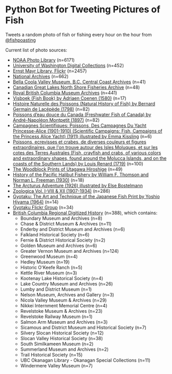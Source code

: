 # Python Bot for Tweeting Pictures of Fish

Tweets a random photo of fish or fishing every hour on the hour from [@fishpoasting](https://twitter.com/fishpoasting)

Current list of photo sources:
- [NOAA Photo Library](https://photolib.noaa.gov/Collections) (n=6171)
- [University of Washington Digital Collections](https://digitalcollections.lib.washington.edu) (n=452)
- [Ernst Mayr Library, Flickr](https://www.flickr.com/search/?text=%20Ernst%20Mayr%20Library%20ichthyology) (n=2457)
- [National Archives](https://www.archives.gov/) (n=662)
- [Bella Coola Valley Museum, B.C. Central Coast Archives](https://northshorefisheries.net/) (n=41)
- [Canadian Great Lakes North Shore Fisheries Archive](https://www.bellacoolamuseum.ca/) (n=48)
- [Royal British Columbia Museum Archives](https://search-bcarchives.royalbcmuseum.bc.ca/) (n=441)
- [Visboek (Fish Book) by Adriaen Coenen (1580)](https://www.loc.gov/item/2021668059) (n=17)
- [Histoire Naturelle des Poissons (Natural History of Fish) by Bernard Germain de Lacépède (1798)](https://www.biodiversitylibrary.org/bibliography/11645) (n=82)
- [Poissons d’eau douce du Canada (Freshwater Fish of Canada) by André-Napoléon Montpetit (1897)](https://www.biodiversitylibrary.org/item/45738) (n=82)
- [Campagnes Scientifiques: Poissons, Des Campagnes Du Yacht Princesse-Alice (1901-1910) (Scientific Campaigns: Fish, Campaigns of the Princess Alice Yacht) (1911) illustrated by Emma Kissling](https://www.biodiversitylibrary.org/page/37824921) (n=6)
- [Poissons, ecrevisses et crabes, de diverses couleurs et figures extraordinaires, que l'on trouve autour des Isles Moluques, et sur les cotes des Terres Australes (Fish, crayfish and crabs, of various colors and extraordinary shapes, found around the Molucca Islands, and on the coasts of the Southern Lands) by Louis Renard (1719)](http://www.biodiversitylibrary.org/item/200575) (n=100)
- [The Woodblock Prints of Utagawa Hiroshige](https://www.hiroshige.org.uk/Nature_Prints/Nature_Fish.htm) (n=49)
- [History of the Pacific Halibut Fishery by William F. Thomson and Norman L. Freeman (1930)](https://iphc.int/uploads/pdf/sr/IPHC-1930-SR005.pdf) (n=18)
- [The Arcturus Adventure (1926) illustrated by Else Bostelmann](https://www.biodiversitylibrary.org/item/26644)
- [Zoologica Vol. I-VIII & XII (1907-1934)](https://www.biodiversitylibrary.org/item/208062) (n=286)
- [Gyotaku: The Art and Technique of the Japanese Fish Print by Yoshio Hiyama (1964)](https://archive.org/embed/gyotakuarttech00hiya) (n=14)
- [Gyotaku Flickr Group](https://www.flickr.com/groups/gyotaku/) (n=34)
- [British Columbia Regional Digitized History](https://bcrdh.ca/) (n=388), which contains:
	- Boundary Museum and Archives (n=8)
	- Chase & District Museum & Archives (n=11)
	- Enderby and District Museum and Archives (n=6)
	- Falkland Historical Society (n=6)
    - Fernie & District Historical Society (n=2) 
	- Golden Museum and Archives (n=6)
	- Greater Vernon Museum and Archives (n=124)
	- Greenwood Museum (n=4)
	- Hedley Museum (n=19)
	- Historic O'Keefe Ranch (n=5) 
	- Kettle River Museum (n=3) 
	- Kootenay Lake Historical Society (n=4) 
	- Lake Country Museum and Archives (n=26)
	- Lumby and District Museum (n=1)
	- Nelson Museum, Archives and Gallery (n=3)
	- Nicola Valley Museum & Archives (n=29)
	- Nikkei Internment Memorial Centre (n=4)
	- Revelstoke Museum & Archives (n=23)
	- Revelstoke Railway Museum (n=1)
	- Salmon Arm Museum and Archives (n=3)
   	- Sicamous and District Museum and Historical Society (n=7)
	- Silvery Slocan Historical Society (n=12)
	- Slocan Valley Historical Society (n=38)
	- South Similkameen Museum (n=2)
	- Summerland Museum and Archives (n=2)
	- Trail Historical Society (n=15)
   	- UBC Okanagan Library - Okanagan Special Collections (n=11)
	- Windermere Valley Museum (n=7)